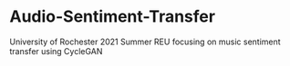 # Audio-Sentiment-Transfer
University of Rochester 2021 Summer REU focusing on music sentiment transfer using CycleGAN
